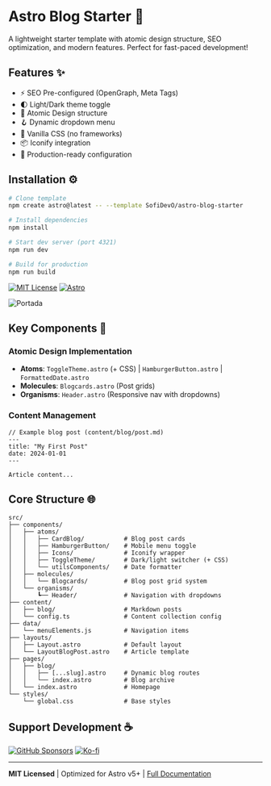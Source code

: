 
# Astro Blog Starter 🌟

A lightweight starter template with atomic design structure, SEO optimization, and modern features. Perfect for fast-paced development!

## Features ✨

- ⚡ SEO Pre-configured (OpenGraph, Meta Tags)
- 🌓 Light/Dark theme toggle
- 🧩 Atomic Design structure
- 🪝 Dynamic dropdown menu
- 🎨 Vanilla CSS (no frameworks)
- 📦 Iconify integration
- 🚀 Production-ready configuration

## Installation ⚙️

```bash
# Clone template
npm create astro@latest -- --template SofiDevO/astro-blog-starter

# Install dependencies
npm install

# Start dev server (port 4321)
npm run dev

# Build for production
npm run build
````


[![MIT License](https://img.shields.io/badge/License-MIT-green.svg)](https://opensource.org/licenses/MIT)
[![Astro](https://img.shields.io/badge/Astro-5.5.5-FF5D01.svg?logo=astro)](https://astro.build)

![Portada](./public/img/portada.png)

## Key Components 🔑

### Atomic Design Implementation
- **Atoms**:
  `ToggleTheme.astro` (+ CSS) | `HamburgerButton.astro` | `FormattedDate.astro`
- **Molecules**:
  `Blogcards.astro` (Post grids)
- **Organisms**:
  `Header.astro` (Responsive nav with dropdowns)

### Content Management
```astro
// Example blog post (content/blog/post.md)
---
title: "My First Post"
date: 2024-01-01
---

Article content...
```







## Core Structure 🌐

```
src/
├── components/
│   ├── atoms/
│   │   ├── CardBlog/           # Blog post cards
│   │   ├── HamburgerButton/    # Mobile menu toggle
│   │   ├── Icons/              # Iconify wrapper
│   │   ├── ToggleTheme/        # Dark/light switcher (+ CSS)
│   │   └── utilsComponents/    # Date formatter
│   ├── molecules/
│   │   └── Blogcards/          # Blog post grid system
│   └── organisms/
│       ┗── Header/             # Navigation with dropdowns
├── content/
│   ├── blog/                   # Markdown posts
│   └── config.ts               # Content collection config
├── data/
│   └── menuElements.js         # Navigation items
├── layouts/
│   ├── Layout.astro            # Default layout
│   └── LayoutBlogPost.astro    # Article template
├── pages/
│   ├── blog/
│   │   ├── [...slug].astro     # Dynamic blog routes
│   │   └── index.astro         # Blog archive
│   └── index.astro             # Homepage
└── styles/
    └── global.css              # Base styles
```


## Support Development ☕
[![GitHub Sponsors](https://img.shields.io/badge/Sponsor-%E2%9D%A4%EF%B8%8F-ea4aaa?logo=githubsponsors)](https://github.com/sponsors/SofiDevO?o=esb)
[![Ko-fi](https://img.shields.io/badge/Buy%20Me%20a%20Coffee-ff5e5b?logo=kofi)](https://ko-fi.com/sofidev)

---

**MIT Licensed** | Optimized for Astro v5+ | [Full Documentation](https://github.com/SofiDevO/astro-blog-starter)
